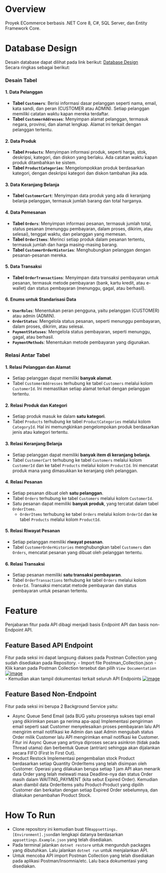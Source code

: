 # Overview
Proyek ECommerce berbasis .NET Core 8, C#, SQL Server, dan Entity Framework Core.

# Database Design
Desain database dapat dilihat pada link berikut: [Database Design](https://dbdiagram.io/d/NET-E-Commerce-System-6736fb3ce9daa85aca8d36ae)  
Secara ringkas sebagai berikut:
### Desain Tabel
#### **1. Data Pelanggan**

-   **Tabel `Customers`**: Berisi informasi dasar pelanggan seperti nama, email, kata sandi, dan peran (CUSTOMER atau ADMIN). Setiap pelanggan memiliki catatan waktu kapan mereka terdaftar.
-   **Tabel `CustomerAddresses`**: Menyimpan alamat pelanggan, termasuk negara, provinsi, dan alamat lengkap. Alamat ini terkait dengan pelanggan tertentu.

#### **2. Data Produk**

-   **Tabel `Products`**: Menyimpan informasi produk, seperti harga, stok, deskripsi, kategori, dan diskon yang berlaku. Ada catatan waktu kapan produk ditambahkan ke sistem.
-   **Tabel `ProductCategories`**: Mengelompokkan produk berdasarkan kategori, dengan deskripsi kategori dan diskon tambahan jika ada.

#### **3. Data Keranjang Belanja**

-   **Tabel `CustomerCart`**: Menyimpan data produk yang ada di keranjang belanja pelanggan, termasuk jumlah barang dan total harganya.

#### **4. Data Pemesanan**

-   **Tabel `Orders`**: Menyimpan informasi pesanan, termasuk jumlah total, status pesanan (menunggu pembayaran, dalam proses, dikirim, atau selesai), tenggat waktu, dan pelanggan yang memesan.
-   **Tabel `OrderItems`**: Merinci setiap produk dalam pesanan tertentu, termasuk jumlah dan harga masing-masing barang.
-   **Tabel `CustomerOrderHistories`**: Menghubungkan pelanggan dengan pesanan-pesanan mereka.

#### **5. Data Transaksi**

-   **Tabel `OrderTransactions`**: Menyimpan data transaksi pembayaran untuk pesanan, termasuk metode pembayaran (bank, kartu kredit, atau e-wallet) dan status pembayaran (menunggu, gagal, atau berhasil).

#### **6. Enums untuk Standarisasi Data**

-   **`UserRoles`**: Menentukan peran pengguna, yaitu pelanggan (CUSTOMER) atau admin (ADMIN).
-   **`OrderStatus`**: Mengelola status pesanan, seperti menunggu pembayaran, dalam proses, dikirim, atau selesai.
-   **`PaymentStatuses`**: Mengelola status pembayaran, seperti menunggu, gagal, atau berhasil.
-   **`PaymentMethods`**: Menentukan metode pembayaran yang digunakan.

### Relasi Antar Tabel

#### **1. Relasi Pelanggan dan Alamat**

-   Setiap pelanggan dapat memiliki **banyak alamat**.
-   Tabel `CustomerAddresses` terhubung ke tabel `Customers` melalui kolom `CustomerId`. Ini memastikan setiap alamat terkait dengan pelanggan tertentu.

#### **2. Relasi Produk dan Kategori**

-   Setiap produk masuk ke dalam **satu kategori**.
-   Tabel `Products` terhubung ke tabel `ProductCategories` melalui kolom `CategoryId`. Hal ini memungkinkan pengelompokan produk berdasarkan jenis atau kategori tertentu.

#### **3. Relasi Keranjang Belanja**

-   Setiap pelanggan dapat memiliki **banyak item di keranjang belanja**.
-   Tabel `CustomerCart` terhubung ke tabel `Customers` melalui kolom `CustomerId` dan ke tabel `Products` melalui kolom `ProductId`. Ini mencatat produk mana yang dimasukkan ke keranjang oleh pelanggan.

#### **4. Relasi Pesanan**

-   Setiap pesanan dibuat oleh **satu pelanggan**.
-   Tabel `Orders` terhubung ke tabel `Customers` melalui kolom `CustomerId`.
-   Satu pesanan dapat memiliki **banyak produk**, yang tercatat dalam tabel `OrderItems`.
    -   `OrderItems` terhubung ke tabel `Orders` melalui kolom `OrderId` dan ke tabel `Products` melalui kolom `ProductId`.

#### **5. Relasi Riwayat Pesanan**

-   Setiap pelanggan memiliki **riwayat pesanan**.
-   Tabel `CustomerOrderHistories` menghubungkan tabel `Customers` dan `Orders`, mencatat pesanan yang dibuat oleh pelanggan tertentu.

#### **6. Relasi Transaksi**

-   Setiap pesanan memiliki **satu transaksi pembayaran**.
-   Tabel `OrderTransactions` terhubung ke tabel `Orders` melalui kolom `OrderId`. Transaksi mencatat metode pembayaran dan status pembayaran untuk pesanan tertentu.

# Feature
Penjabaran fitur pada API dibagi menjadi basis Endpoint API dan basis non-Endpoint API.
## Feature Based API Endpoint
Fitur pada seksi ini dapat langsung diakses pada Postman Collection yang sudah disediakan pada Repository.
	-	Import file Postman_Collection.json
	-	Klik kanan pada Postman Collection tersebut dan pilih `View Documentation`
<a href="https://ibb.co.com/T4xzxyY"><img src="https://i.ibb.co.com/3p9t9K4/image.png" alt="image" border="0"></a>  
	- Kemudian akan tampil dokumentasi terkait seluruh API Endpoints
<a href="https://ibb.co.com/wyQX8Vb"><img src="https://i.ibb.co.com/CB9Z4gX/image.png" alt="image" border="0"></a>
## Feature Based Non-Endpoint
Fitur pada seksi ini berupa 2 Background Service yaitu:
- Async Queue Send Email (ada BUG yaitu prosesnya sukses tapi email yang dikirimkan pesan ga nerima apa-apa)
	Implementasi pengiriman email seperti saat Customer menyelesaikan proses pembayaran lalu API mengirim email notifikasi ke Admin dan saat Admin mengubah status Order milik Customer lalu API mengirimkan email notifkasi ke Customer. Fitur ini Async Queue yang artinya diproses secara asinkron (tidak pada Thread utama) dan berbentuk Queue (antrian) sehingga akan dijalankan secara FIFO (First In First Out).
- Product Restock
	Implementasi pengembalian stock Product berdasarkan setiap Quantity OrderItems yang telah disimpan oleh Customer. Operasi yang dilakukan berupa setiap 1 jam API akan menarik data Order yang telah melewati masa Deadline-nya dan status Order masih dalam WAITING_PAYMENT (kita sebut Expired Order). Kemudian akan diambil data OrderItems yaitu Product-Product yang dipilih Customer dan berkaitan dengan setiap Expired Order sebelumnya, dan dilakukan penambahan Product Stock.

# How To Run
- Clone repository ini kemudian buat file`appsettings.[Environment].json`dan lengkapi datanya berdasarkan `appsettings.Example.json` yang telah disediakan. 
- Pada terminal jalankan `dotnet restore` untuk mengunduh packages yang dibutuhkan. Lalu jalankan `dotnet run` untuk menjalankan API.
- Untuk mencoba API import Postman Collection yang telah disediakan pada aplikasi Postman/Insomnia/etc. Lalu baca dokumentasi yang disediakan.


